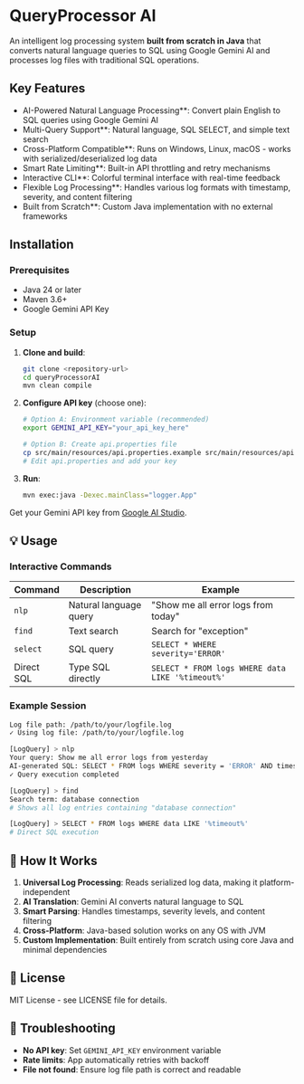 # QueryProcessor AI

An intelligent log processing system **built from scratch in Java** that converts natural language queries to SQL using Google Gemini AI and processes log files with traditional SQL operations.

##  Key Features

-  AI-Powered Natural Language Processing**: Convert plain English to SQL queries using Google Gemini AI
-  Multi-Query Support**: Natural language, SQL SELECT, and simple text search
-  Cross-Platform Compatible**: Runs on Windows, Linux, macOS - works with serialized/deserialized log data
-  Smart Rate Limiting**: Built-in API throttling and retry mechanisms
-  Interactive CLI**: Colorful terminal interface with real-time feedback
-  Flexible Log Processing**: Handles various log formats with timestamp, severity, and content filtering
-  Built from Scratch**: Custom Java implementation with no external frameworks

##  Installation

### Prerequisites
- Java 24 or later
- Maven 3.6+
- Google Gemini API Key

### Setup

1. **Clone and build**:
   ```bash
   git clone <repository-url>
   cd queryProcessorAI
   mvn clean compile
   ```

2. **Configure API key** (choose one):
   ```bash
   # Option A: Environment variable (recommended)
   export GEMINI_API_KEY="your_api_key_here"
   
   # Option B: Create api.properties file
   cp src/main/resources/api.properties.example src/main/resources/api.properties
   # Edit api.properties and add your key
   ```

3. **Run**:
   ```bash
   mvn exec:java -Dexec.mainClass="logger.App"
   ```

Get your Gemini API key from [Google AI Studio](https://aistudio.google.com/app/apikey).

## 💡 Usage

### Interactive Commands

| Command | Description | Example |
|---------|-------------|---------|
| `nlp` | Natural language query | "Show me all error logs from today" |
| `find` | Text search | Search for "exception" |
| `select` | SQL query | `SELECT * WHERE severity='ERROR'` |
| Direct SQL | Type SQL directly | `SELECT * FROM logs WHERE data LIKE '%timeout%'` |

### Example Session

```bash
Log file path: /path/to/your/logfile.log
✓ Using log file: /path/to/your/logfile.log

[LogQuery] > nlp
Your query: Show me all error logs from yesterday
AI-generated SQL: SELECT * FROM logs WHERE severity = 'ERROR' AND timestamp >= '2024-01-05'
✓ Query execution completed

[LogQuery] > find
Search term: database connection
# Shows all log entries containing "database connection"

[LogQuery] > SELECT * FROM logs WHERE data LIKE '%timeout%'
# Direct SQL execution
```

## 🔧 How It Works

1. **Universal Log Processing**: Reads serialized log data, making it platform-independent
2. **AI Translation**: Gemini AI converts natural language to SQL
3. **Smart Parsing**: Handles timestamps, severity levels, and content filtering
4. **Cross-Platform**: Java-based solution works on any OS with JVM
5. **Custom Implementation**: Built entirely from scratch using core Java and minimal dependencies

## 📄 License

MIT License - see LICENSE file for details.

## 🚨 Troubleshooting

- **No API key**: Set `GEMINI_API_KEY` environment variable
- **Rate limits**: App automatically retries with backoff
- **File not found**: Ensure log file path is correct and readable
